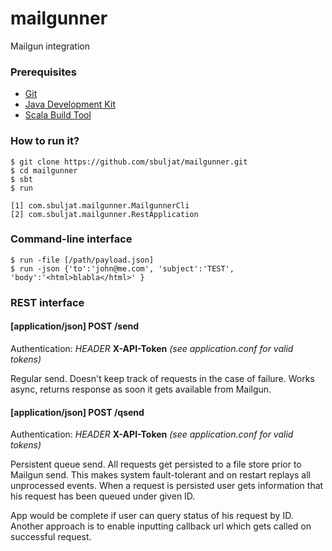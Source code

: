# mailgunner
Mailgun integration

### Prerequisites

- [Git](https://git-scm.com/)
- [Java Development Kit](http://www.oracle.com/technetwork/java/javase/downloads/jdk8-downloads-2133151.html)
- [Scala Build Tool](http://www.scala-sbt.org/download.html)

### How to run it?

    $ git clone https://github.com/sbuljat/mailgunner.git
    $ cd mailgunner
    $ sbt
    $ run
    
    [1] com.sbuljat.mailgunner.MailgunnerCli
    [2] com.sbuljat.mailgunner.RestApplication
    
### Command-line interface
    
    $ run -file [/path/payload.json]
    $ run -json {'to':'john@me.com', 'subject':'TEST', 'body':'<html>blabla</html>' }
    
### REST interface

#### [application/json] POST  /send
Authentication: _HEADER_ **X-API-Token** _(see application.conf for valid tokens)_

Regular send. Doesn't keep track of requests in the case of failure.
Works async, returns response as soon it gets available from Mailgun.

#### [application/json] POST  /qsend
Authentication: _HEADER_ **X-API-Token**  _(see application.conf for valid tokens)_

Persistent queue send. All requests get persisted to a file store prior to Mailgun send.
This makes system fault-tolerant and on restart replays all unprocessed events.
When a request is persisted user gets information that his request has been queued under given ID.

App would be complete if user can query status of his request by ID.
Another approach is to enable inputting callback url which gets called on successful request.
